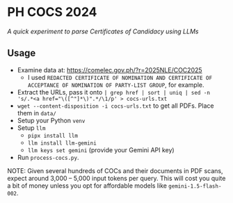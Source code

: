 # PH COCS 2024

*A quick experiment to parse Certificates of Candidacy using LLMs*

## Usage

- Examine data at: https://comelec.gov.ph/?r=2025NLE/COC2025
  - I used `REDACTED CERTIFICATE OF NOMINATION AND CERTIFICATE OF ACCEPTANCE OF NOMINATION OF PARTY-LIST
GROUP`, for example.
- Extract the URLs, pass it onto `| grep href | sort | uniq | sed -n 's/.*<a href="\([^"]*\)".*/\1/p' > cocs-urls.txt`
- `wget --content-disposition -i cocs-urls.txt` to get all PDFs. Place them in `data/`
- Setup your Python `venv`
- Setup `llm`
  - `pipx install llm`
  - `llm install llm-gemini`
  - `llm keys set gemini` (provide your Gemini API key)
- Run `process-cocs.py`.

NOTE: Given several hundreds of COCs and their documents in PDF scans, expect around 3,000 – 5,000 input tokens per query.
This will cost you quite a bit of money unless you opt for affordable models like `gemini-1.5-flash-002`.